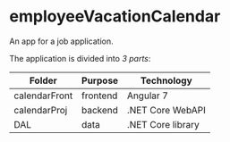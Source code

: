# employeeVacationCalendar

An app for a job application.

The application is divided into _3 parts_: 

| Folder        | Purpose  | Technology        |
|---------------|----------|-------------------|
| calendarFront | frontend | Angular 7         |
| calendarProj  | backend  | .NET Core WebAPI  |
| DAL           | data     | .NET Core library |

